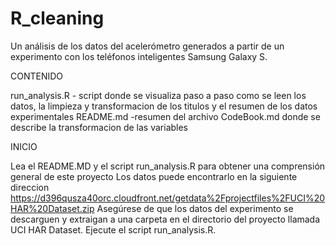 # R_cleaning

Un análisis de los datos del acelerómetro generados a partir de un experimento con los teléfonos inteligentes Samsung Galaxy S.

CONTENIDO

run_analysis.R - script donde se visualiza paso a paso como se leen los datos, la limpieza y transformacion de los titulos y el resumen de los datos experimentales 
README.md -resumen del archivo 
CodeBook.md donde se describe la transformacion de las variables



INICIO 

Lea el README.MD y el script run_analysis.R para obtener una comprensión general de este proyecto
Los datos puede encontrarlo en la siguiente direccion https://d396qusza40orc.cloudfront.net/getdata%2Fprojectfiles%2FUCI%20HAR%20Dataset.zip
Asegúrese de que los datos del experimento se descarguen y extraigan a una carpeta en el directorio del proyecto llamada UCI HAR Dataset.
Ejecute el script run_analysis.R.
